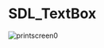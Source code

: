 # SDL_TextBox

![printscreen0](https://github.com/StandardUserConstr/SDL_TextBox/assets/127525288/54a6ea23-22e3-46bf-86bd-14447cbeb752)
